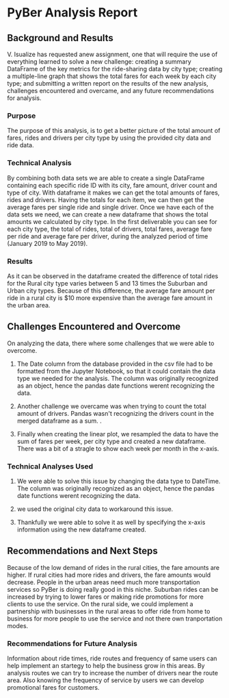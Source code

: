 # PyBer Analysis Report

## Background and Results

V. Isualize has requested anew assignment, one that will require the use of everything learned to solve a new challenge: creating a summary DataFrame of the key metrics for the ride-sharing data by city type; creating a multiple-line graph that shows the total fares for each week by each city type; and submitting a written report on the results of the new analysis, challenges encountered and overcame, and any future recommendations for analysis.

### Purpose

The purpose of this analysis, is to get a better picture of the total amount of fares, rides and drivers per city type by using the provided city data and ride data.

### Technical Analysis

By combining both data sets we are able to create a single DataFrame containing each specific ride ID with its city, fare amount, driver count and type of city. With dataframe it makes we can get the total amounts of fares, rides and drivers. Having the totals for each item, we can then get the average fares per single ride and single driver. Once we have each of the data sets we need, we can create a new dataframe that shows the total amounts we calculated by city type. In the first deliverable you can see for each city type, the total of rides,  total of drivers, total fares, average fare per ride and average fare per driver, during the analyzed period of time (January 2019 to May 2019).

### Results

As it can be observed in the dataframe created the difference of total rides for the Rural city type varies between 5 and 13 times the Suburban and Urban city types. Because of this difference, the average fare amount per ride in a rural city is $10 more expensive than the average fare amount in the urban area. 

## Challenges Encountered and Overcome

On analyzing the data, there where some challenges that we were able to overcome. 

1) The Date column from the database provided in the csv file had to be formatted from the Jupyter Notebook, so that it could contain the data type we needed for the analysis. The column was originally recognized as an object, hence the pandas date functions werent recognizing the data. 

2) Another challenge we overcame was when trying to count the total amount of drivers. Pandas wasn't recognizing the drivers count in the merged dataframe as a sum. . 

3) Finally when creating the linear plot, we resampled the data to have the sum of fares per week, per city type and created a new dataframe. There was a bit of a stragle to show each week per month in the x-axis. 

### Technical Analyses Used

1) We were able to solve this issue by changing the data type to DateTime. The column was originally recognized as an object, hence the pandas date functions werent recognizing the data.

2) we used the original city data to workaround this issue.

3) Thankfully we were able to solve it as well by specifying the x-axis information using the new dataframe created.

## Recommendations and Next Steps

Because of the low demand of rides in the rural cities, the fare amounts are higher. If rural cities had more rides and drivers, the fare amounts would decrease. People in the urban areas need much more transportation services so PyBer is doing really good in this niche. Suburban rides can be increased by trying to lower fares or making ride promotions for more clients to use the service. On the rural side, we could implement a partnership with businesses in the rural areas to offer ride from home to business for more people to use the service and not there own tranportation modes.

### Recommendations for Future Analysis

Information about ride times, ride routes and frequency of same users can help implement an startegy to help the business grow in this areas. By analysis routes we can try to increase the number of drivers near the route area. Also knowing the frequency of service by users we can develop promotional fares for customers. 

